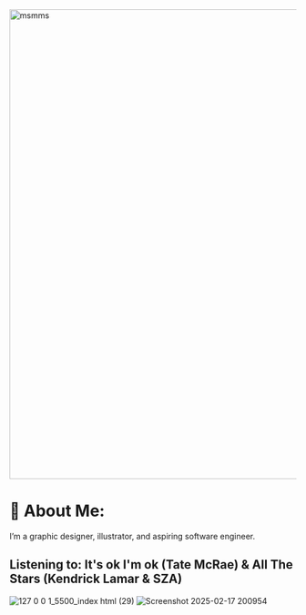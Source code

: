 <img width="826" alt="msmms" src="https://github.com/user-attachments/assets/1c5d5b5b-c252-45ab-a9cb-80b8ff26417c" />

# 🌱 About Me:
I’m a graphic designer, illustrator, and aspiring software engineer.
 
 ## Listening to: It's ok I'm ok (Tate McRae) & All The Stars (Kendrick Lamar & SZA)
![127 0 0 1_5500_index html (29)](https://github.com/user-attachments/assets/67551979-dc9a-40a3-ac37-1782d1ed69c2)
![Screenshot 2025-02-17 200954](https://github.com/user-attachments/assets/84cb86a3-f424-46d5-a8e8-c05b0670bc9a)






